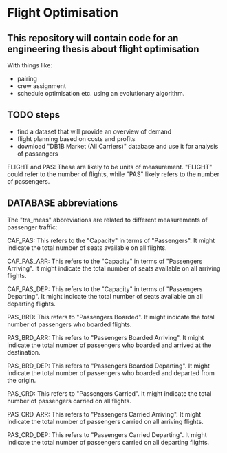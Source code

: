 # Flight Optimisation

## This repository will contain code for an engineering thesis about flight optimisation

With things like:

- pairing
- crew assignment
- schedule optimisation
etc. using an evolutionary algorithm.

## TODO steps

- find a dataset that will provide an overview of demand
- flight planning based on costs and profits
- download "DB1B Market (All Carriers)" database and use it for analysis of passangers

FLIGHT and PAS: These are likely to be units of measurement. "FLIGHT" could refer to the number of flights, while "PAS" likely refers to the number of passengers.

## DATABASE abbreviations

The "tra_meas" abbreviations are related to different measurements of passenger traffic:

CAF_PAS: This refers to the "Capacity" in terms of "Passengers". It might indicate the total number of seats available on all flights.

CAF_PAS_ARR: This refers to the "Capacity" in terms of "Passengers Arriving". It might indicate the total number of seats available on all arriving flights.

CAF_PAS_DEP: This refers to the "Capacity" in terms of "Passengers Departing". It might indicate the total number of seats available on all departing flights.

PAS_BRD: This refers to "Passengers Boarded". It might indicate the total number of passengers who boarded flights.

PAS_BRD_ARR: This refers to "Passengers Boarded Arriving". It might indicate the total number of passengers who boarded and arrived at the destination.

PAS_BRD_DEP: This refers to "Passengers Boarded Departing". It might indicate the total number of passengers who boarded and departed from the origin.

PAS_CRD: This refers to "Passengers Carried". It might indicate the total number of passengers carried on all flights.

PAS_CRD_ARR: This refers to "Passengers Carried Arriving". It might indicate the total number of passengers carried on all arriving flights.

PAS_CRD_DEP: This refers to "Passengers Carried Departing". It might indicate the total number of passengers carried on all departing flights.
